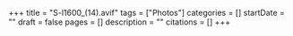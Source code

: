 +++
title = "S-l1600_(14).avif"
tags = ["Photos"]
categories = []
startDate = ""
draft = false
pages = []
description = ""
citations = []
+++
